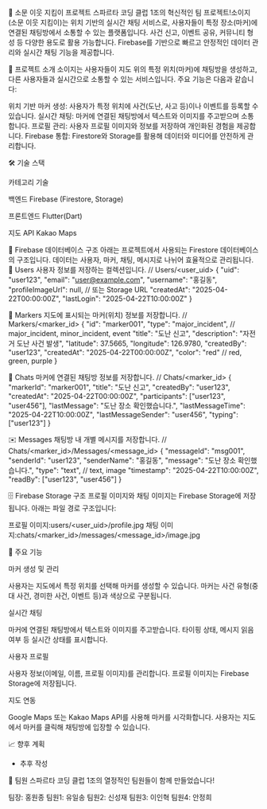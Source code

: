 🚨 소문 이웃 지킴이 프로젝트
스파르타 코딩 클럽 1조의 혁신적인 팀 프로젝트!소이지(소문 이웃 지킴이)는 위치 기반의 실시간 채팅 서비스로, 사용자들이 특정 장소(마커)에 연결된 채팅방에서 소통할 수 있는 플랫폼입니다. 사건 신고, 이벤트 공유, 커뮤니티 형성 등 다양한 용도로 활용 가능합니다. Firebase를 기반으로 빠르고 안정적인 데이터 관리와 실시간 채팅 기능을 제공합니다.

🎯 프로젝트 소개
소이지는 사용자들이 지도 위의 특정 위치(마커)에 채팅방을 생성하고, 다른 사용자들과 실시간으로 소통할 수 있는 서비스입니다. 주요 기능은 다음과 같습니다:

위치 기반 마커 생성: 사용자가 특정 위치에 사건(도난, 사고 등)이나 이벤트를 등록할 수 있습니다.
실시간 채팅: 마커에 연결된 채팅방에서 텍스트와 이미지를 주고받으며 소통합니다.
프로필 관리: 사용자 프로필 이미지와 정보를 저장하여 개인화된 경험을 제공합니다.
Firebase 통합: Firestore와 Storage를 활용해 데이터와 미디어를 안전하게 관리합니다.


🛠️ 기술 스택

카테고리
기술


백엔드
Firebase (Firestore, Storage)

프론트엔드
Flutter(Dart)


지도 API
Kakao Maps



📂 Firebase 데이터베이스 구조
아래는 프로젝트에서 사용되는 Firestore 데이터베이스의 구조입니다. 데이터는 사용자, 마커, 채팅, 메시지로 나뉘어 효율적으로 관리됩니다.
👤 Users
사용자 정보를 저장하는 컬렉션입니다.
// Users/<user_uid>
{
"uid": "user123",
"email": "user@example.com",
"username": "홍길동",
"profileImageUrl": null, // 또는 Storage URL
"createdAt": "2025-04-22T00:00:00Z",
"lastLogin": "2025-04-22T10:00:00Z"
}

📍 Markers
지도에 표시되는 마커(위치) 정보를 저장합니다.
// Markers/<marker_id>
{
"id": "marker001",
"type": "major_incident", // major_incident, minor_incident, event
"title": "도난 신고",
"description": "자전거 도난 사건 발생",
"latitude": 37.5665,
"longitude": 126.9780,
"createdBy": "user123",
"createdAt": "2025-04-22T00:00:00Z",
"color": "red" // red, green, purple
}

💬 Chats
마커에 연결된 채팅방 정보를 저장합니다.
// Chats/<marker_id>
{
"markerId": "marker001",
"title": "도난 신고",
"createdBy": "user123",
"createdAt": "2025-04-22T00:00:00Z",
"participants": ["user123", "user456"],
"lastMessage": "도난 장소 확인했습니다.",
"lastMessageTime": "2025-04-22T10:00:00Z",
"lastMessageSender": "user456",
"typing": ["user123"]
}

✉️ Messages
채팅방 내 개별 메시지를 저장합니다.
// Chats/<marker_id>/Messages/<message_id>
{
"messageId": "msg001",
"senderId": "user123",
"senderName": "홍길동",
"message": "도난 장소 확인했습니다.",
"type": "text", // text, image
"timestamp": "2025-04-22T10:00:00Z",
"readBy": ["user123", "user456"]
}


🗄️ Firebase Storage 구조
프로필 이미지와 채팅 이미지는 Firebase Storage에 저장됩니다. 아래는 파일 경로 구조입니다:

프로필 이미지:users/<user_uid>/profile.jpg
채팅 이미지:chats/<marker_id>/messages/<message_id>/image.jpg


🚀 주요 기능

마커 생성 및 관리

사용자는 지도에서 특정 위치를 선택해 마커를 생성할 수 있습니다.
마커는 사건 유형(중대 사건, 경미한 사건, 이벤트 등)과 색상으로 구분됩니다.


실시간 채팅

마커에 연결된 채팅방에서 텍스트와 이미지를 주고받습니다.
타이핑 상태, 메시지 읽음 여부 등 실시간 상태를 표시합니다.


사용자 프로필

사용자 정보(이메일, 이름, 프로필 이미지)를 관리합니다.
프로필 이미지는 Firebase Storage에 저장됩니다.


지도 연동

Google Maps 또는 Kakao Maps API를 사용해 마커를 시각화합니다.
사용자는 지도에서 마커를 클릭해 채팅방에 입장할 수 있습니다.




📈 향후 계획
* 추후 작성

👥 팀원
스파르타 코딩 클럽 1조의 열정적인 팀원들이 함께 만들었습니다!

팀장: 홍원종
팀원1: 유일송
팀원2: 신성재
팀원3: 이인혁
팀원4: 안정희


